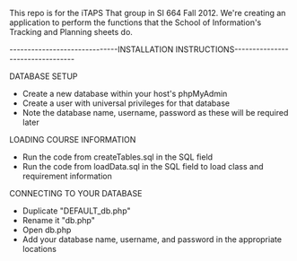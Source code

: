 This repo is for the iTAPS That group in SI 664 Fall 2012. We're creating an application
to perform the functions that the School of Information's Tracking and Planning sheets do.


------------------------------INSTALLATION INSTRUCTIONS---------------------------------

DATABASE SETUP

 - Create a new database within your host's phpMyAdmin
 - Create a user with universal privileges for that database
 - Note the database name, username, password as these will be required later


LOADING COURSE INFORMATION

 - Run the code from createTables.sql in the SQL field
 - Run the code from loadData.sql in the SQL field to load class and requirement information


CONNECTING TO YOUR DATABASE

 - Duplicate "DEFAULT_db.php"
 - Rename it "db.php" 
 - Open db.php
 - Add your database name, username, and password in the appropriate locations